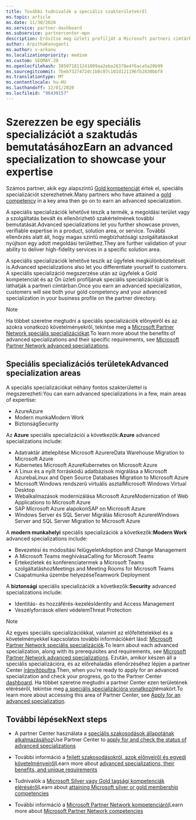 ```yaml
---
title: További tudnivalók a speciális szakterületekről
ms.topic: article
ms.date: 11/30/2020
ms.service: partner-dashboard
ms.subservice: partnercenter-mpn
description: Erősítse meg üzleti profilját a Microsoft partneri címtárban. Ismerje meg azokat a speciális specializációkat, amelyek a meglévő arany-és ezüst-kompetenciákkal együtt érhetők el.
author: ArpithaKanuganti
ms.author: v-arkanu
ms.localizationpriority: medium
ms.custom: SEOMAY.20
ms.openlocfilehash: 385071811241009aa2eba26378e4f6aca5a28b99
ms.sourcegitcommit: 7beb7327472dc1b0c07c101d121196fb2830bbf8
ms.translationtype: MT
ms.contentlocale: hu-HU
ms.lasthandoff: 12/01/2020
ms.locfileid: "96439157"
---
```

# <a name="earn-an-advanced-specialization-to-showcase-your-expertise"></a><span data-ttu-id="a7fc1-104">Szerezzen be egy speciális specializációt a szaktudás bemutatásához</span><span class="sxs-lookup"><span data-stu-id="a7fc1-104">Earn an advanced specialization to showcase your expertise</span></span>

<span data-ttu-id="a7fc1-105">Számos partner, akik egy alapszintű [Gold kompetenciát](learn-about-competencies.md) értek el, speciális specializációt szerezhetnek.</span><span class="sxs-lookup"><span data-stu-id="a7fc1-105">Many partners who have attained a [gold competency](learn-about-competencies.md) in a key area then go on to earn an advanced specialization.</span></span>

<span data-ttu-id="a7fc1-106">A speciális specializációk lehetővé teszik a termék, a megoldási terület vagy a szolgáltatás bevált és ellenőrizhető szakértelmének további bemutatását.</span><span class="sxs-lookup"><span data-stu-id="a7fc1-106">Advanced specializations let you further showcase proven, verifiable expertise in a product, solution area, or service.</span></span> <span data-ttu-id="a7fc1-107">További ellenőrzés alatt áll, hogy magas szintű megbízhatósági szolgáltatásokat nyújtson egy adott megoldási területhez.</span><span class="sxs-lookup"><span data-stu-id="a7fc1-107">They are further validation of your ability to deliver high-fidelity services in a specific solution area.</span></span>

<span data-ttu-id="a7fc1-108">A speciális specializációk lehetővé teszik az ügyfelek megkülönböztetését is.</span><span class="sxs-lookup"><span data-stu-id="a7fc1-108">Advanced specializations also let you differentiate yourself to customers.</span></span> <span data-ttu-id="a7fc1-109">A speciális specializáció megszerzése után az ügyfelek a Gold kompetenciát és az Ön üzleti profiljának speciális specializációját is láthatják a partneri címtárban.</span><span class="sxs-lookup"><span data-stu-id="a7fc1-109">Once you earn an advanced specialization, customers will see both your gold competency and your advanced specialization in your business profile on the partner directory.</span></span>

> [!NOTE]
> <span data-ttu-id="a7fc1-110">Ha többet szeretne megtudni a speciális specializációk előnyeiről és az azokra vonatkozó követelményekről, tekintse meg a [Microsoft Partner Network speciális specializációkat](https://partner.microsoft.com/membership/advanced-specialization).</span><span class="sxs-lookup"><span data-stu-id="a7fc1-110">To learn more about the benefits of advanced specializations and their specific requirements, see [Microsoft Partner Network advanced specializations](https://partner.microsoft.com/membership/advanced-specialization).</span></span>

## <a name="advanced-specialization-areas"></a><span data-ttu-id="a7fc1-111">Speciális specializációs területek</span><span class="sxs-lookup"><span data-stu-id="a7fc1-111">Advanced specialization areas</span></span>

<span data-ttu-id="a7fc1-112">A speciális specializációkat néhány fontos szakterülettel is megszerezheti:</span><span class="sxs-lookup"><span data-stu-id="a7fc1-112">You can earn advanced specializations in a few, main areas of expertise:</span></span>

- <span data-ttu-id="a7fc1-113">Azure</span><span class="sxs-lookup"><span data-stu-id="a7fc1-113">Azure</span></span>
- <span data-ttu-id="a7fc1-114">Modern munka</span><span class="sxs-lookup"><span data-stu-id="a7fc1-114">Modern Work</span></span>
- <span data-ttu-id="a7fc1-115">Biztonság</span><span class="sxs-lookup"><span data-stu-id="a7fc1-115">Security</span></span>

<span data-ttu-id="a7fc1-116">Az **Azure** speciális specializációi a következők:</span><span class="sxs-lookup"><span data-stu-id="a7fc1-116">**Azure** advanced specializations include:</span></span>

- <span data-ttu-id="a7fc1-117">Adatraktár áttelepítése Microsoft Azurere</span><span class="sxs-lookup"><span data-stu-id="a7fc1-117">Data Warehouse Migration to Microsoft Azure</span></span>
- <span data-ttu-id="a7fc1-118">Kubernetes Microsoft Azure</span><span class="sxs-lookup"><span data-stu-id="a7fc1-118">Kubernetes on Microsoft Azure</span></span>
- <span data-ttu-id="a7fc1-119">A Linux és a nyílt forráskódú adatbázisok migrálása a Microsoft Azureba</span><span class="sxs-lookup"><span data-stu-id="a7fc1-119">Linux and Open Source Databases Migration to Microsoft Azure</span></span>
- <span data-ttu-id="a7fc1-120">Microsoft Windows rendszerű virtuális asztal</span><span class="sxs-lookup"><span data-stu-id="a7fc1-120">Microsoft Windows Virtual Desktop</span></span>
- <span data-ttu-id="a7fc1-121">Webalkalmazások modernizálása Microsoft Azure</span><span class="sxs-lookup"><span data-stu-id="a7fc1-121">Modernization of Web Applications to Microsoft Azure</span></span>
- <span data-ttu-id="a7fc1-122">SAP Microsoft Azure alapokon</span><span class="sxs-lookup"><span data-stu-id="a7fc1-122">SAP on Microsoft Azure</span></span>
- <span data-ttu-id="a7fc1-123">Windows Server és SQL Server Migrálás Microsoft Azurere</span><span class="sxs-lookup"><span data-stu-id="a7fc1-123">Windows Server and SQL Server Migration to Microsoft Azure</span></span>

<span data-ttu-id="a7fc1-124">A **modern munkahelyi** speciális specializációk a következők:</span><span class="sxs-lookup"><span data-stu-id="a7fc1-124">**Modern Work** advanced specializations include:</span></span>

- <span data-ttu-id="a7fc1-125">Bevezetési és módosítási felügyelet</span><span class="sxs-lookup"><span data-stu-id="a7fc1-125">Adoption and Change Management</span></span>
- <span data-ttu-id="a7fc1-126">A Microsoft Teams meghívása</span><span class="sxs-lookup"><span data-stu-id="a7fc1-126">Calling for Microsoft Teams</span></span>
- <span data-ttu-id="a7fc1-127">Értekezletek és konferenciatermek a Microsoft Teams szolgáltatáshoz</span><span class="sxs-lookup"><span data-stu-id="a7fc1-127">Meetings and Meeting Rooms for Microsoft Teams</span></span>
- <span data-ttu-id="a7fc1-128">Csapatmunka üzembe helyezése</span><span class="sxs-lookup"><span data-stu-id="a7fc1-128">Teamwork Deployment</span></span>

<span data-ttu-id="a7fc1-129">A **biztonsági** speciális specializációk a következők:</span><span class="sxs-lookup"><span data-stu-id="a7fc1-129">**Security** advanced specializations include:</span></span>

- <span data-ttu-id="a7fc1-130">Identitás- és hozzáférés-kezelés</span><span class="sxs-lookup"><span data-stu-id="a7fc1-130">Identity and Access Management</span></span>
- <span data-ttu-id="a7fc1-131">Veszélyforrások elleni védelem</span><span class="sxs-lookup"><span data-stu-id="a7fc1-131">Threat Protection</span></span>

> [!NOTE]
> <span data-ttu-id="a7fc1-132">Az egyes speciális specializációkkal, valamint az előfeltételekkel és a követelményekkel kapcsolatos további információkért lásd: [Microsoft Partner Network speciális specializációk](https://partner.microsoft.com/membership/advanced-specialization).</span><span class="sxs-lookup"><span data-stu-id="a7fc1-132">To learn about each advanced specialization, along with its prerequisites and requirements, see [Microsoft Partner Network advanced specializations](https://partner.microsoft.com/membership/advanced-specialization).</span></span> <span data-ttu-id="a7fc1-133">Ezután, amikor készen áll a speciális specializációra, és az előrehaladás ellenőrzéséhez lépjen a partner Center [irányítópultra](https://partner.microsoft.com/dashboard).</span><span class="sxs-lookup"><span data-stu-id="a7fc1-133">Then, when you're ready to apply for an advanced specialization and check your progress, go to the Partner Center [dashboard](https://partner.microsoft.com/dashboard).</span></span> <span data-ttu-id="a7fc1-134">Ha többet szeretne megtudni a partner Center ezen területének eléréséről, tekintse meg [a speciális specializációra vonatkozó](advanced-specializations-apply.md)témakört.</span><span class="sxs-lookup"><span data-stu-id="a7fc1-134">To learn more about accessing this area of Partner Center, see [Apply for an advanced specialization](advanced-specializations-apply.md).</span></span>

## <a name="next-steps"></a><span data-ttu-id="a7fc1-135">További lépések</span><span class="sxs-lookup"><span data-stu-id="a7fc1-135">Next steps</span></span>

- <span data-ttu-id="a7fc1-136">A partner Center használata a [speciális szakosodások állapotának alkalmazásához](advanced-specializations-apply.md)</span><span class="sxs-lookup"><span data-stu-id="a7fc1-136">Use Partner Center to [apply for and check the status of advanced specializations](advanced-specializations-apply.md)</span></span>

- <span data-ttu-id="a7fc1-137">További információ a [fejlett szakosodásokról, azok előnyeiről és egyedi követelményeiről](https://partner.microsoft.com/membership/advanced-specialization)</span><span class="sxs-lookup"><span data-stu-id="a7fc1-137">Learn more about [advanced specializations, their benefits, and unique requirements](https://partner.microsoft.com/membership/advanced-specialization)</span></span>

- <span data-ttu-id="a7fc1-138">Tudnivalók a [Microsoft Silver vagy Gold tagsági kompetenciák eléréséről](learn-about-competencies.md)</span><span class="sxs-lookup"><span data-stu-id="a7fc1-138">Learn about [attaining Microsoft silver or gold membership competencies](learn-about-competencies.md)</span></span>

- <span data-ttu-id="a7fc1-139">További információ a [Microsoft Partner Network kompetenciáról](https://partner.microsoft.com/membership/competencies)</span><span class="sxs-lookup"><span data-stu-id="a7fc1-139">Learn more about [Microsoft Partner Network competencies](https://partner.microsoft.com/membership/competencies)</span></span>